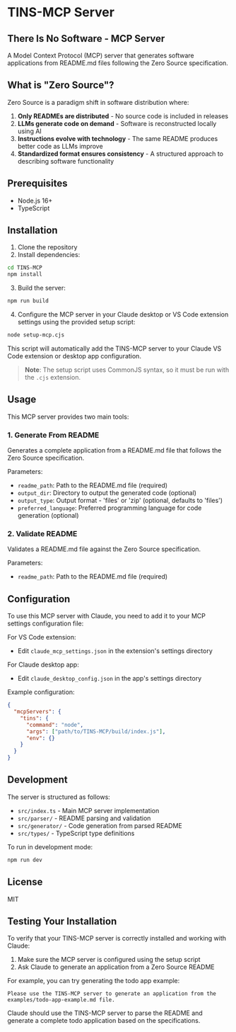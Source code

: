 # TINS-MCP Server

## There Is No Software - MCP Server

A Model Context Protocol (MCP) server that generates software applications from README.md files following the Zero Source specification.

## What is "Zero Source"?

Zero Source is a paradigm shift in software distribution where:

1. **Only READMEs are distributed** - No source code is included in releases
2. **LLMs generate code on demand** - Software is reconstructed locally using AI
3. **Instructions evolve with technology** - The same README produces better code as LLMs improve
4. **Standardized format ensures consistency** - A structured approach to describing software functionality

## Prerequisites

- Node.js 16+
- TypeScript

## Installation

1. Clone the repository
2. Install dependencies:

```bash
cd TINS-MCP
npm install
```

3. Build the server:

```bash
npm run build
```

4. Configure the MCP server in your Claude desktop or VS Code extension settings using the provided setup script:

```bash
node setup-mcp.cjs
```

This script will automatically add the TINS-MCP server to your Claude VS Code extension or desktop app configuration.

> **Note**: The setup script uses CommonJS syntax, so it must be run with the `.cjs` extension.

## Usage

This MCP server provides two main tools:

### 1. Generate From README

Generates a complete application from a README.md file that follows the Zero Source specification.

Parameters:
- `readme_path`: Path to the README.md file (required)
- `output_dir`: Directory to output the generated code (optional)
- `output_type`: Output format - 'files' or 'zip' (optional, defaults to 'files')
- `preferred_language`: Preferred programming language for code generation (optional)

### 2. Validate README

Validates a README.md file against the Zero Source specification.

Parameters:
- `readme_path`: Path to the README.md file (required)

## Configuration

To use this MCP server with Claude, you need to add it to your MCP settings configuration file:

For VS Code extension:
- Edit `claude_mcp_settings.json` in the extension's settings directory

For Claude desktop app:
- Edit `claude_desktop_config.json` in the app's settings directory

Example configuration:
```json
{
  "mcpServers": {
    "tins": {
      "command": "node",
      "args": ["path/to/TINS-MCP/build/index.js"],
      "env": {}
    }
  }
}
```

## Development

The server is structured as follows:

- `src/index.ts` - Main MCP server implementation
- `src/parser/` - README parsing and validation
- `src/generator/` - Code generation from parsed README
- `src/types/` - TypeScript type definitions

To run in development mode:

```bash
npm run dev
```

## License

MIT

## Testing Your Installation

To verify that your TINS-MCP server is correctly installed and working with Claude:

1. Make sure the MCP server is configured using the setup script
2. Ask Claude to generate an application from a Zero Source README

For example, you can try generating the todo app example:

```
Please use the TINS-MCP server to generate an application from the examples/todo-app-example.md file.
```

Claude should use the TINS-MCP server to parse the README and generate a complete todo application based on the specifications.
